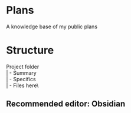 # Plans
A knowledge base of my public plans

# Structure
Project folder\
 | - Summary\
 | - Specifics\
       | - Files here\

## Recommended editor: Obsidian